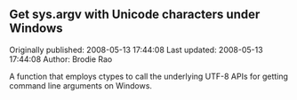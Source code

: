 ## Get sys.argv with Unicode characters under Windows 
Originally published: 2008-05-13 17:44:08 
Last updated: 2008-05-13 17:44:08 
Author: Brodie Rao 
 
A function that employs ctypes to call the underlying UTF-8 APIs for getting command line arguments on Windows.